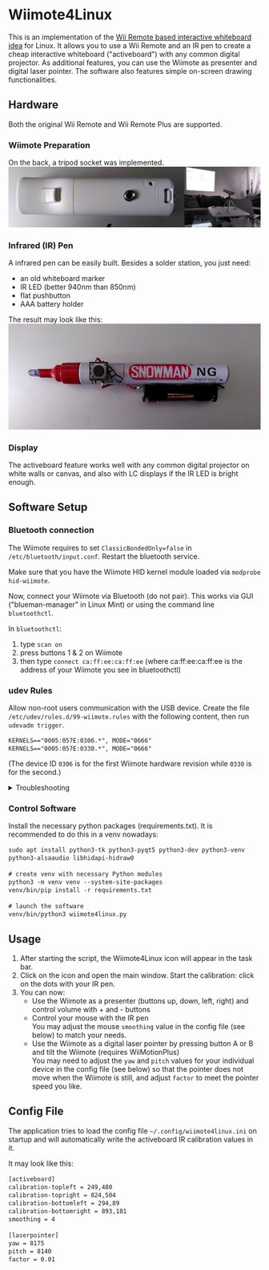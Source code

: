 # Wiimote4Linux
This is an implementation of the [Wii Remote based interactive whiteboard idea](http://johnnylee.net/projects/wii/) for Linux. It allows you to use a Wii Remote and an IR pen to create a cheap interactive whiteboard ("activeboard") with any common digital projector. As additional features, you can use the Wiimote as presenter and digital laser pointer. The software also features simple on-screen drawing functionalities.

## Hardware
Both the original Wii Remote and Wii Remote Plus are supported.

### Wiimote Preparation
On the back, a tripod socket was implemented.
![Wiimote Tripod Mount](.github/wiimote-tripod.jpg)

### Infrared (IR) Pen
A infrared pen can be easily built. Besides a solder station, you just need:
- an old whiteboard marker
- IR LED (better 940nm than 850nm)
- flat pushbutton
- AAA battery holder

The result may look like this:
![IR Pen](.github/irpen.jpg)

### Display
The activeboard feature works well with any common digital projector on white walls or canvas, and also with LC displays if the IR LED is bright enough.

## Software Setup
### Bluetooth connection
The Wiimote requires to set `ClassicBondedOnly=false` in `/etc/bluetooth/input.conf`. Restart the bluetooth service.

Make sure that you have the Wiimote HID kernel module loaded via `modprobe hid-wiimote`.

Now, connect your Wiimote via Bluetooth (do not pair). This works via GUI ("blueman-manager" in Linux Mint) or using the command line `bluetoothctl`.

In `bluetoothctl`:
1. type `scan on`
2. press buttons 1 & 2 on Wiimote
3. then type `connect ca:ff:ee:ca:ff:ee` (where ca:ff:ee:ca:ff:ee is the address of your Wiimote you see in bluetoothctl)

### udev Rules
Allow non-root users communication with the USB device. Create the file `/etc/udev/rules.d/99-wiimote.rules` with the following content, then run `udevadm trigger`.
```
KERNELS=="0005:057E:0306.*", MODE="0666"
KERNELS=="0005:057E:0330.*", MODE="0666"
```
(The device ID `0306` is for the first Wiimote hardware revision while `0330` is for the second.)

<details>
<summary>Troubleshooting</summary>

Run `sudo udevadm monitor` when connecting and look for device IDs below `/devices/virtual/misc/uhid/`. Add your ID to `99-wiimote.rules` if it differs from the two given in this guide.

Your Wiimote must show up below `$ ls /sys/bus/hid/drivers/wiimote/`, otherwise, Wiimote4Linux will not work.
```
0005:057E:0330.000A  bind  module  new_id  uevent  unbind
```

By installing the `xwiimote` package, you can execute `xwiishow list` and `xwiishow 1`. It should display the current button status, visible IR dots etc.
</details>

### Control Software
Install the necessary python packages (requirements.txt). It is recommended to do this in a venv nowadays:
```
sudo apt install python3-tk python3-pyqt5 python3-dev python3-venv python3-alsaaudio libhidapi-hidraw0

# create venv with necessary Python modules
python3 -m venv venv --system-site-packages
venv/bin/pip install -r requirements.txt

# launch the software
venv/bin/python3 wiimote4linux.py
```

## Usage
1. After starting the script, the Wiimote4Linux icon will appear in the task bar.
2. Click on the icon and open the main window. Start the calibration: click on the dots with your IR pen.
3. You can now:
   - Use the Wiimote as a presenter (buttons up, down, left, right) and control volume with + and - buttons
   - Control your mouse with the IR pen  
     You may adjust the mouse `smoothing` value in the config file (see below) to match your needs.
   - Use the Wiimote as a digital laser pointer by pressing button A or B and tilt the Wiimote (requires WiiMotionPlus)  
     You may need to adjust the `yaw` and `pitch` values for your individual device in the config file (see below) so that the pointer does not move when the Wiimote is still, and adjust `factor` to meet the pointer speed you like.

## Config File
The application tries to load the config file `~/.config/wiimote4linux.ini` on startup and will automatically write the activeboard IR calibration values in it.

It may look like this:
```
[activeboard]
calibration-topleft = 249,480
calibration-topright = 824,504
calibration-bottomleft = 294,89
calibration-bottomright = 893,181
smoothing = 4

[laserpointer]
yaw = 8175
pitch = 8140
factor = 0.01
```
